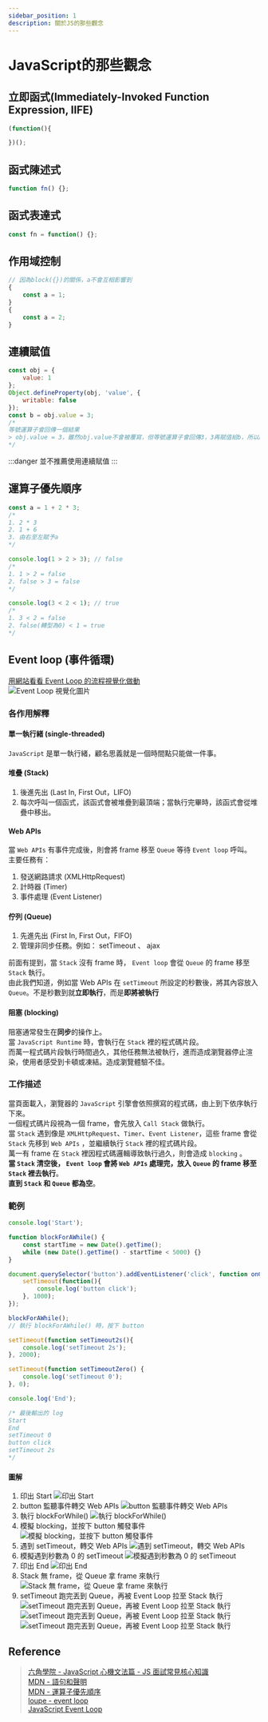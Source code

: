 ```yaml
---
sidebar_position: 1
description: 關於JS的那些觀念
---
```


# JavaScript的那些觀念

## 立即函式(Immediately-Invoked Function Expression, IIFE)
```javascript
(function(){

})();
```

## 函式陳述式
```javascript
function fn() {};
```
## 函式表達式
```javascript
const fn = function() {};
```

## 作用域控制
```javascript
// 因為block({})的關係，a不會互相影響到
{
	const a = 1;
}
{
	const a = 2;
}
```

## 連續賦值
```javascript
const obj = {
	value: 1
};
Object.defineProperty(obj, 'value', {
	writable: false
});
const b = obj.value = 3;
/*
等號運算子會回傳一個結果
> obj.value = 3，雖然obj.value不會被覆寫，但等號運算子會回傳3，3再賦值給b，所以b=3
*/
```
:::danger
並不推薦使用連續賦值
:::

## 運算子優先順序
```javascript
const a = 1 + 2 * 3;
/*
1. 2 * 3
2. 1 + 6
3. 由右至左賦予a
*/

console.log(1 > 2 > 3); // false
/*
1. 1 > 2 = false
2. false > 3 = false
*/

console.log(3 < 2 < 1); // true
/*
1. 3 < 2 = false
2. false(轉型為0) < 1 = true
*/
```

## Event loop (事件循環)
[用網站看看 Event Loop 的流程視覺化做動](http://latentflip.com/loupe/)<br />
![Event Loop 視覺化圖片](./img/concept_event-loop-view.jpg)

### 各作用解釋
#### 單一執行緒 (single-threaded)
`JavaScript` 是單一執行緒，顧名思義就是一個時間點只能做一件事。

#### 堆疊 (Stack)
1. 後進先出 (Last In, First Out，LIFO)
2. 每次呼叫一個函式，該函式會被堆疊到最頂端；當執行完畢時，該函式會從堆疊中移出。

#### Web APIs
當 `Web APIs` 有事件完成後，則會將 frame 移至 `Queue` 等待 `Event loop` 呼叫。<br />
主要任務有：
1. 發送網路請求 (XMLHttpRequest)
2. 計時器 (Timer) 
3. 事件處理 (Event Listener)

#### 佇列 (Queue)
1. 先進先出 (First In, First Out，FIFO)
2. 管理非同步任務。例如： setTimeout 、 ajax

前面有提到，當 `Stack` 沒有 frame 時， `Event loop` 會從 `Queue` 的 frame 移至 `Stack` 執行。<br />
由此我們知道，例如當 Web APIs 在 `setTimeout` 所設定的秒數後，將其內容放入 `Queue`。不是秒數到就**立即執行**，而是**即將被執行**

#### 阻塞 (blocking)
阻塞通常發生在**同步**的操作上。<br />
當 `JavaScript Runtime` 時，會執行在 `Stack` 裡的程式碼片段。<br />
而萬一程式碼片段執行時間過久，其他任務無法被執行，進而造成瀏覽器停止渲染，使用者感受到卡頓或凍結。造成瀏覽體驗不佳。

### 工作描述
當頁面載入，瀏覽器的 `JavaScript` 引擎會依照撰寫的程式碼，由上到下依序執行下來。<br />
一個程式碼片段視為一個 frame，會先放入 `Call Stack` 做執行。<br />
當 `Stack` 遇到像是 `XMLHttpRequest`、`Timer`、`Event Listener`，這些 frame 會從 `Stack` 先移到 `Web APIs` ，並繼續執行 `Stack` 裡的程式碼片段。<br />
萬一有 frame 在 `Stack` 裡因程式碼邏輯導致執行過久，則會造成 `blocking` 。<br />
**當 `Stack` 清空後， `Event loop` 會將 `Web APIs` 處理完，放入 `Queue` 的 frame 移至 `Stack` 裡去執行**。<br />
**直到 `Stack` 和 `Queue` 都為空**。

### 範例
```javascript
console.log('Start');

function blockForAWhile() {
	const startTime = new Date().getTime();
	while (new Date().getTime() - startTime < 5000) {}
}

document.querySelector('button').addEventListener('click', function onClick(){
	setTimeout(function(){
		console.log('button click');
	}, 1000);
});

blockForAWhile();
// 執行 blockForAWhile() 時，按下 button

setTimeout(function setTimeout2s(){
	console.log('setTimeout 2s');
}, 2000);

setTimeout(function setTimeoutZero() {
	console.log('setTimeout 0');
}, 0);

console.log('End');

/* 最後輸出的 log
Start
End
setTimeout 0
button click
setTimeout 2s
*/
```

#### 圖解
1. 印出 Start
![印出 Start](./img/concept_event-loop-flow_1.png)<br />
2. button 監聽事件轉交 Web APIs
![button 監聽事件轉交 Web APIs](./img/concept_event-loop-flow_2.png)<br />
3. 執行 blockForWhile()
![執行 blockForWhile()](./img/concept_event-loop-flow_3.png)<br />
4. 模擬 blocking，並按下 button 觸發事件
![模擬 blocking，並按下 button 觸發事件](./img/concept_event-loop-flow_4.png)<br />
5. 遇到 setTimeout，轉交 Web APIs
![遇到 setTimeout，轉交 Web APIs](./img/concept_event-loop-flow_5.png)<br />
6. 模擬遇到秒數為 0 的 setTimeout
![模擬遇到秒數為 0 的 setTimeout](./img/concept_event-loop-flow_6.png)<br />
7. 印出 End
![印出 End](./img/concept_event-loop-flow_7.png)<br />
8. Stack 無 frame，從 Queue 拿 frame 來執行
![Stack 無 frame，從 Queue 拿 frame 來執行](./img/concept_event-loop-flow_8.png)<br />
9. setTimeout 跑完丟到 Queue，再被 Event Loop 拉至 Stack 執行
![setTimeout 跑完丟到 Queue，再被 Event Loop 拉至 Stack 執行](./img/concept_event-loop-flow_9.png)
![setTimeout 跑完丟到 Queue，再被 Event Loop 拉至 Stack 執行](./img/concept_event-loop-flow_10.png)
![setTimeout 跑完丟到 Queue，再被 Event Loop 拉至 Stack 執行](./img/concept_event-loop-flow_11.png)

## Reference
> [六角學院 - JavaScript 心機文法篇 - JS 面試常見核心知識](https://www.youtube.com/watch?v=8U5kbb1SvJg)<br />
> [MDN - 語句和聲明](https://developer.mozilla.org/en-US/docs/Web/JavaScript/Reference/Statements)<br />
> [MDN - 運算子優先順序](https://developer.mozilla.org/en-US/docs/Web/JavaScript/Reference/Operators/Operator_precedence)<br />
> [loupe - event loop](http://latentflip.com/loupe/)<br />
> [JavaScript Event Loop](https://www.javascripttutorial.net/javascript-event-loop/)